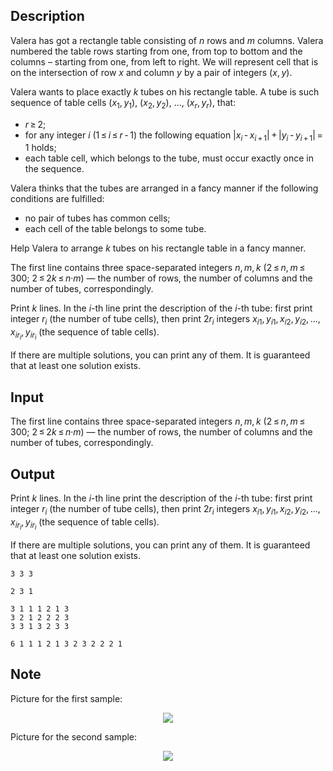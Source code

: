 ## Description

<div><p>Valera has got a rectangle table consisting of <span class="tex-span"><i>n</i></span> rows and <span class="tex-span"><i>m</i></span> columns. Valera numbered the table rows starting from one, from top to bottom and the columns – starting from one, from left to right. We will represent cell that is on the intersection of row <span class="tex-span"><i>x</i></span> and column <span class="tex-span"><i>y</i></span> by a pair of integers <span class="tex-span">(<i>x</i>, <i>y</i>)</span>.</p><p>Valera wants to place exactly <span class="tex-span"><i>k</i></span> tubes on his rectangle table. A tube is such sequence of table cells <span class="tex-span">(<i>x</i><sub class="lower-index">1</sub>, <i>y</i><sub class="lower-index">1</sub>)</span>, <span class="tex-span">(<i>x</i><sub class="lower-index">2</sub>, <i>y</i><sub class="lower-index">2</sub>)</span>, <span class="tex-span">...</span>, <span class="tex-span">(<i>x</i><sub class="lower-index"><i>r</i></sub>, <i>y</i><sub class="lower-index"><i>r</i></sub>)</span>, that: </p><ul> <li> <span class="tex-span"><i>r</i> ≥ 2</span>; </li><li> for any integer <span class="tex-span"><i>i</i></span> <span class="tex-span">(1 ≤ <i>i</i> ≤ <i>r</i> - 1)</span> the following equation <span class="tex-span">|<i>x</i><sub class="lower-index"><i>i</i></sub> - <i>x</i><sub class="lower-index"><i>i</i> + 1</sub>| + |<i>y</i><sub class="lower-index"><i>i</i></sub> - <i>y</i><sub class="lower-index"><i>i</i> + 1</sub>| = 1</span> holds; </li><li> each table cell, which belongs to the tube, must occur exactly once in the sequence. </li></ul><p>Valera thinks that the tubes are arranged in a fancy manner if the following conditions are fulfilled: </p><ul> <li> no pair of tubes has common cells; </li><li> each cell of the table belongs to some tube. </li></ul><p>Help Valera to arrange <span class="tex-span"><i>k</i></span> tubes on his rectangle table in a fancy manner.</p></div><div class="input-specification"><p>The first line contains three space-separated integers <span class="tex-span"><i>n</i>, <i>m</i>, <i>k</i></span> (<span class="tex-span">2 ≤ <i>n</i>, <i>m</i> ≤ 300</span>; <span class="tex-span">2 ≤ 2<i>k</i> ≤ <i>n</i>·<i>m</i></span>) — the number of rows, the number of columns and the number of tubes, correspondingly. </p></div><div class="output-specification"><p>Print <span class="tex-span"><i>k</i></span> lines. In the <span class="tex-span"><i>i</i></span>-th line print the description of the <span class="tex-span"><i>i</i></span>-th tube: first print integer <span class="tex-span"><i>r</i><sub class="lower-index"><i>i</i></sub></span> (the number of tube cells), then print <span class="tex-span">2<i>r</i><sub class="lower-index"><i>i</i></sub></span> integers <span class="tex-span"><i>x</i><sub class="lower-index"><i>i</i>1</sub>, <i>y</i><sub class="lower-index"><i>i</i>1</sub>, <i>x</i><sub class="lower-index"><i>i</i>2</sub>, <i>y</i><sub class="lower-index"><i>i</i>2</sub>, ..., <i>x</i><sub class="lower-index"><i>ir</i><sub class="lower-index"><i>i</i></sub></sub>, <i>y</i><sub class="lower-index"><i>ir</i><sub class="lower-index"><i>i</i></sub></sub></span> (the sequence of table cells).</p><p>If there are multiple solutions, you can print any of them. It is guaranteed that at least one solution exists. </p></div>

## Input

<p>The first line contains three space-separated integers <span class="tex-span"><i>n</i>, <i>m</i>, <i>k</i></span> (<span class="tex-span">2 ≤ <i>n</i>, <i>m</i> ≤ 300</span>; <span class="tex-span">2 ≤ 2<i>k</i> ≤ <i>n</i>·<i>m</i></span>) — the number of rows, the number of columns and the number of tubes, correspondingly. </p>

## Output

<p>Print <span class="tex-span"><i>k</i></span> lines. In the <span class="tex-span"><i>i</i></span>-th line print the description of the <span class="tex-span"><i>i</i></span>-th tube: first print integer <span class="tex-span"><i>r</i><sub class="lower-index"><i>i</i></sub></span> (the number of tube cells), then print <span class="tex-span">2<i>r</i><sub class="lower-index"><i>i</i></sub></span> integers <span class="tex-span"><i>x</i><sub class="lower-index"><i>i</i>1</sub>, <i>y</i><sub class="lower-index"><i>i</i>1</sub>, <i>x</i><sub class="lower-index"><i>i</i>2</sub>, <i>y</i><sub class="lower-index"><i>i</i>2</sub>, ..., <i>x</i><sub class="lower-index"><i>ir</i><sub class="lower-index"><i>i</i></sub></sub>, <i>y</i><sub class="lower-index"><i>ir</i><sub class="lower-index"><i>i</i></sub></sub></span> (the sequence of table cells).</p><p>If there are multiple solutions, you can print any of them. It is guaranteed that at least one solution exists. </p>





```input1
3 3 3

```




```input2
2 3 1

```




```output1
3 1 1 1 2 1 3
3 2 1 2 2 2 3
3 3 1 3 2 3 3

```




```output2
6 1 1 1 2 1 3 2 3 2 2 2 1

```



## Note

<p>Picture for the first sample: </p><center> <img class="tex-graphics" src="file://GFOTgImB.png" style="max-width: 100.0%;max-height: 100.0%;"> </center><p>Picture for the second sample: </p><center> <img class="tex-graphics" src="file://JxjakJcX.png" style="max-width: 100.0%;max-height: 100.0%;"> </center>
